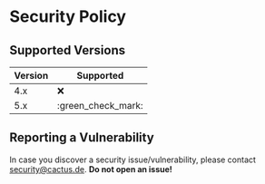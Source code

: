 # Security Policy

## Supported Versions

| Version | Supported          |
| ------- | ------------------ |
| 4.x     | :x:                |
| 5.x     | :green_check_mark: |

## Reporting a Vulnerability

In case you discover a security issue/vulnerability, please contact security@cactus.de.
**Do not open an issue!**
